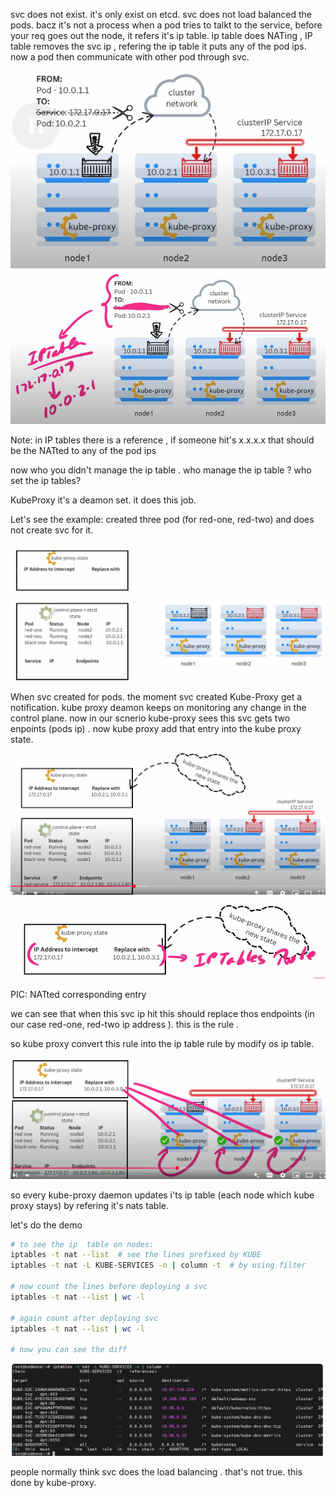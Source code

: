 svc does not exist. it's only exist on etcd.
svc does not load balanced the pods. bacz it's not a process
when a pod tries to talkt to the service, before your req goes out the node, it refers it's ip table.
ip table does NATing , IP table removes the svc ip , refering the ip table it puts any of the pod ips.
now a pod then communicate with other pod through svc.

![alt text](image.png)
![alt text](image-1.png)


Note: in IP tables there is a reference , if someone hit's x.x.x.x that should be the NATted to any of the pod ips

now who you didn't manage the ip table . who manage the ip table ? who set the ip tables?

KubeProxy it's a deamon set. it does this job. 


Let's see the example: created three pod (for red-one, red-two) and does not create svc for it.

![alt text](image-2.png)


When svc created for pods. the  moment svc created Kube-Proxy get a notification. kube proxy deamon keeps on monitoring any change in the control plane.
now in our scnerio kube-proxy sees this svc gets two enpoints (pods ip) . now kube proxy add that entry into the kube proxy state. 

![alt text](image-3.png)

![alt text](image-4.png)

PIC: NATted corresponding entry

we can see that when this svc ip hit this should replace thos endpoints  (in our case red-one, red-two ip address ). this is the rule .

so kube proxy convert this rule into the ip table rule by modify os ip table. 

![alt text](image-5.png)

so every kube-proxy daemon updates i'ts ip table (each node which kube proxy stays) by refering it's nats table.

let's do the demo

```sh
# to see the ip  table on nodes:
iptables -t nat --list  # see the lines prefixed by KUBE
iptables -t nat -L KUBE-SERVICES -n | column -t  # by using filter 

# now count the lines before deploying a svc
iptables -t nat --list | wc -l

# again count after deploying svc
iptables -t nat --list | wc -l 

# now you can see the diff

```

![alt text](image-6.png)


people normally think svc does the load balancing . that's not true. this done by kube-proxy.
